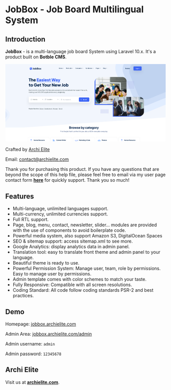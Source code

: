 # JobBox - Job Board Multilingual System

## Introduction

**JobBox** - is a multi-language job board System using Laravel 10.x. It's a product built on **Botble CMS**.

![](images/overview.png)

Crafted by [Archi Elite](https://archielite.com)

Email: [contact@archielite.com](mailto:contact@archielite.com)

Thank you for purchasing this product. If you have any questions that are beyond the scope of this help file, please feel free to email via my user page contact form [**here**](https://support.archielite.com) for quickly support. Thank you so much!

## Features

- Multi-language, unlimited languages support.
- Multi-currency, unlimited currencies support.
- Full RTL support.
- Page, blog, menu, contact, newsletter, slider… modules are provided with the use of components to avoid boilerplate code.
- Powerful media system, also support Amazon S3, DigitalOcean Spaces
- SEO & sitemap support: access sitemap.xml to see more.
- Google Analytics: display analytics data in admin panel.
- Translation tool: easy to translate front theme and admin panel to your language.
- Beautiful theme is ready to use.
- Powerful Permission System: Manage user, team, role by permissions. Easy to manage user by permissions.
- Admin template comes with color schemes to match your taste.
- Fully Responsive: Compatible with all screen resolutions.
- Coding Standard: All code follow coding standards PSR-2 and best practices.

## Demo

Homepage: [jobbox.archielite.com](https://jobbox.archielite.com)

Admin Area: [jobbox.archielite.com/admin](https://jobbox.archielite.com/admin)

Admin username: `admin`

Admin password: `12345678`

## Archi Elite

Visit us at [**archielite.com**](https://archielite.com).

